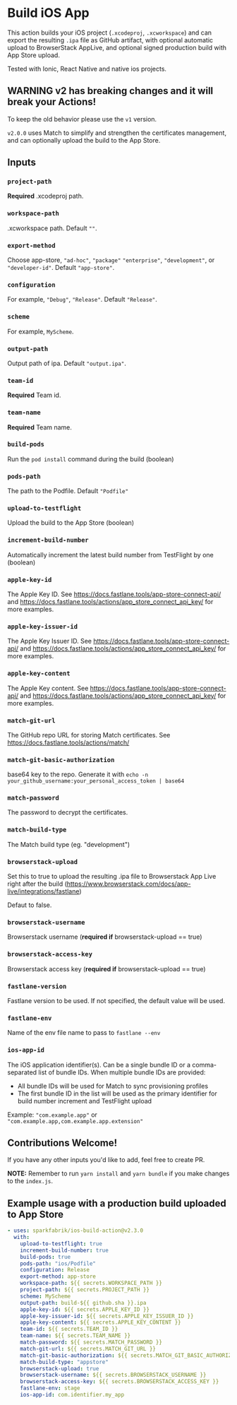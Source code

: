 # Build iOS App

This action builds your iOS project (`.xcodeproj`, `.xcworkspace`) and can export the resulting `.ipa` file as GitHub artifact, with optional automatic upload to BrowserStack AppLive, and optional signed production build with App Store upload.

Tested with Ionic, React Native and native ios projects.

## WARNING v2 has breaking changes and it will break your Actions!

To keep the old behavior please use the `v1` version.

`v2.0.0` uses Match to simplify and strengthen the certificates management, and can optionally upload the build to the App Store.

## Inputs

### `project-path`

**Required** .xcodeproj path.

### `workspace-path`

.xcworkspace path. Default `""`.

### `export-method`

Choose app-store, `"ad-hoc"`, `"package"` `"enterprise"`, `"development"`, or `"developer-id"`. Default `"app-store"`.

### `configuration`

For example, `"Debug"`, `"Release"`. Default `"Release"`.

### `scheme`

For example, `MyScheme`.

### `output-path`

Output path of ipa. Default `"output.ipa"`.

### `team-id`

**Required** Team id.

### `team-name`

**Required** Team name.

### `build-pods`

Run the `pod install` command during the build (boolean)

### `pods-path`

The path to the Podfile. Default `"Podfile"`

### `upload-to-testflight`

Upload the build to the App Store (boolean)

### `increment-build-number`

Automatically increment the latest build number from TestFlight by one (boolean)

### `apple-key-id`

The Apple Key ID. See https://docs.fastlane.tools/app-store-connect-api/ and https://docs.fastlane.tools/actions/app_store_connect_api_key/ for more examples.

### `apple-key-issuer-id`

The Apple Key Issuer ID. See https://docs.fastlane.tools/app-store-connect-api/ and https://docs.fastlane.tools/actions/app_store_connect_api_key/ for more examples.

### `apple-key-content`

The Apple Key content. See https://docs.fastlane.tools/app-store-connect-api/ and https://docs.fastlane.tools/actions/app_store_connect_api_key/ for more examples.

### `match-git-url`

The GitHub repo URL for storing Match certificates.
See https://docs.fastlane.tools/actions/match/

### `match-git-basic-authorization`

base64 key to the repo.
Generate it with `echo -n your_github_username:your_personal_access_token | base64`

### `match-password`

The password to decrypt the certificates.

### `match-build-type`

The Match build type (eg. "development")

### `browserstack-upload`

Set this to true to upload the resulting .ipa file to Browserstack App Live right after the build (https://www.browserstack.com/docs/app-live/integrations/fastlane)

Defaut to false.

### `browserstack-username`

Browserstack username (**required if** browserstack-upload == true)

### `browserstack-access-key`

Browserstack access key (**required if** browserstack-upload == true)

### `fastlane-version`

Fastlane version to be used. If not specified, the default value will be used.

### `fastlane-env`

Name of the env file name to pass to `fastlane --env`

### `ios-app-id`

The iOS application identifier(s). Can be a single bundle ID or a comma-separated list of bundle IDs. When multiple bundle IDs are provided:
- All bundle IDs will be used for Match to sync provisioning profiles
- The first bundle ID in the list will be used as the primary identifier for build number increment and TestFlight upload

Example: `"com.example.app"` or `"com.example.app,com.example.app.extension"`

## Contributions Welcome!

If you have any other inputs you'd like to add, feel free to create PR.

**NOTE:** Remember to run `yarn install` and `yarn bundle` if you make changes to the `index.js`.

## Example usage with a production build uploaded to App Store

```yaml
- uses: sparkfabrik/ios-build-action@v2.3.0
  with:
    upload-to-testflight: true
    increment-build-number: true
    build-pods: true
    pods-path: "ios/Podfile"
    configuration: Release
    export-method: app-store
    workspace-path: ${{ secrets.WORKSPACE_PATH }}
    project-path: ${{ secrets.PROJECT_PATH }}
    scheme: MyScheme
    output-path: build-${{ github.sha }}.ipa
    apple-key-id: ${{ secrets.APPLE_KEY_ID }}
    apple-key-issuer-id: ${{ secrets.APPLE_KEY_ISSUER_ID }}
    apple-key-content: ${{ secrets.APPLE_KEY_CONTENT }}
    team-id: ${{ secrets.TEAM_ID }}
    team-name: ${{ secrets.TEAM_NAME }}
    match-password: ${{ secrets.MATCH_PASSWORD }}
    match-git-url: ${{ secrets.MATCH_GIT_URL }}
    match-git-basic-authorization: ${{ secrets.MATCH_GIT_BASIC_AUTHORIZATION }}
    match-build-type: "appstore"
    browserstack-upload: true
    browserstack-username: ${{ secrets.BROWSERSTACK_USERNAME }}
    browserstack-access-key: ${{ secrets.BROWSERSTACK_ACCESS_KEY }}
    fastlane-env: stage
    ios-app-id: com.identifier.my_app
```
